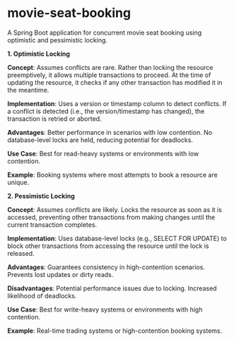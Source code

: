 # movie-seat-booking
A Spring Boot application for concurrent movie seat booking using optimistic and pessimistic locking.

****1. Optimistic Locking****

**Concept**: Assumes conflicts are rare. Rather than locking the resource preemptively, it allows multiple transactions to proceed. At the time of updating the resource, it checks if any other transaction has modified it in the meantime.

**Implementation**: Uses a version or timestamp column to detect conflicts. If a conflict is detected (i.e., the version/timestamp has changed), the transaction is retried or aborted.

**Advantages**:
Better performance in scenarios with low contention.
No database-level locks are held, reducing potential for deadlocks.

**Use Case**:
Best for read-heavy systems or environments with low contention.

**Example**: Booking systems where most attempts to book a resource are unique.

****2. Pessimistic Locking****

**Concept**: Assumes conflicts are likely. Locks the resource as soon as it is accessed, preventing other transactions from making changes until the current transaction completes.

**Implementation**: Uses database-level locks (e.g., SELECT FOR UPDATE) to block other transactions from accessing the resource until the lock is released.

**Advantages**:
Guarantees consistency in high-contention scenarios.
Prevents lost updates or dirty reads.

**Disadvantages**:
Potential performance issues due to locking.
Increased likelihood of deadlocks.

**Use Case**:
Best for write-heavy systems or environments with high contention.

**Example**: Real-time trading systems or high-contention booking systems.
